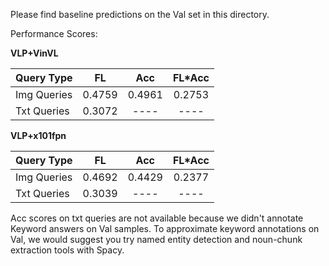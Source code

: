 Please find baseline predictions on the Val set in this directory.

Performance Scores:

**VLP+VinVL**

| Query Type  |   FL   |   Acc  |  FL\*Acc |
|-------------|:------:|:------:|:--------:|
| Img Queries | 0.4759 | 0.4961 | 0.2753 |
| Txt Queries | 0.3072 |  ----  |  ----  |

**VLP+x101fpn**

| Query Type  |   FL   |   Acc  |  FL\*Acc |
|-------------|:------:|:------:|:--------:|
| Img Queries | 0.4692 | 0.4429 | 0.2377 |
| Txt Queries | 0.3039 |  ----  |  ----  |

Acc scores on txt queries are not available because we didn't annotate Keyword answers on Val samples. 
To approximate keyword annotations on Val, we would suggest you try named entity detection and noun-chunk extraction tools with Spacy.
